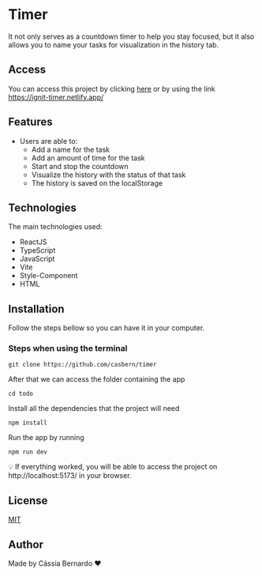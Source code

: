 # Timer
It not only serves as a countdown timer to help you stay focused, but it also allows you to name your tasks for visualization in the history tab.

## Access

You can access this project by clicking [here](https://ignit-timer.netlify.app/) or by using the link https://ignit-timer.netlify.app/

## Features

- Users are able to:
  - Add a name for the task
  - Add an amount of time for the task
  - Start and stop the countdown
  - Visualize the history with the status of that task
  - The history is saved on the localStorage

## Technologies

The main technologies used:

- ReactJS
- TypeScript
- JavaScript
- Vite
- Style-Component
- HTML

## Installation

Follow the steps bellow so you can have it in your computer.

### Steps when using the terminal

```
git clone https://github.com/casbern/timer
```

After that we can access the folder containing the app

```
cd todo
```

Install all the dependencies that the project will need

```
npm install
```

Run the app by running

```
npm run dev
```

💡 If everything worked, you will be able to access the project on http://localhost:5173/ in your browser.

## License

[MIT](https://choosealicense.com/licenses/mit/)

## Author

Made by Cássia Bernardo ❤️
